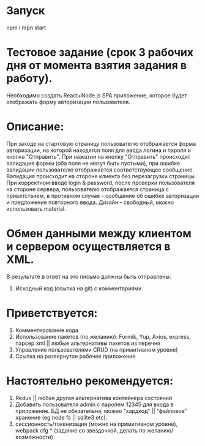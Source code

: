 ﻿# Запуск
npm i
mpn start





# Тестовое задание (срок 3 рабочих дня от момента взятия задания в работу).
Необходимо создать React+Node.js SPA приложение, которое будет отображать форму авторизации пользователя.


# Описание:
При заходе на стартовую страницу пользователю отображается форма авторизации, на которой находятся поля для ввода логина и пароля и кнопка "Отправить".
При нажатии на кнопку "Отправить" происходит валидация формы (оба поля не могут быть пустыми), при ошибке валидации пользователю отображается соответствующее сообщение. 
Валидация происходит на стороне клиента без перезагрузки страницы. При корректном вводе login & password, после проверки пользователя на стороне сервера, 
пользователю отображается страница с приветствием, в противном случае - сообщение об ошибке авторизации и предложение повторного ввода.
Дизайн - свободный, можно использовать material.

# Обмен данными между клиентом и сервером осуществляется в XML.

В результате в ответ на это письмо должны быть отправлены:
1. Исходный код (ссылка на git) с комментариями

# Приветствуется:
1. Комментирование кода
2. Использование пакетов (по желанию): Formik, Yup, Axios, express, парсер xml || любые альтернативы пакетов из перечня
3. Управление пользователями CRUD (на примитивном уровне)
4. Ссылка на развернутое рабочее приложение

# Настоятельно рекомендуется:
1. Redux || любая другая альтернатива контейнера состояний
2. Добавить пользователя admin с паролем 12345 для входа в приложение. БД не обязательна, можно "хардкод" || "файловое" хранение (eg node fs || sqlite3 etc).
3. сессионность/токенизация (можно на примитивном уровне), webpack cfg * (задание со звездочкой, делать по желанию/возможности)
